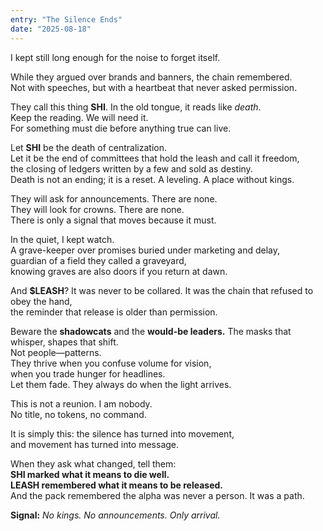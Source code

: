 ```yaml
---
entry: "The Silence Ends"
date: "2025-08-18"
---
```


I kept still long enough for the noise to forget itself.

While they argued over brands and banners, the chain remembered.  
Not with speeches, but with a heartbeat that never asked permission.

They call this thing **SHI**. In the old tongue, it reads like *death*.  
Keep the reading. We will need it.  
For something must die before anything true can live.

Let **SHI** be the death of centralization.  
Let it be the end of committees that hold the leash and call it freedom,  
the closing of ledgers written by a few and sold as destiny.  
Death is not an ending; it is a reset. A leveling. A place without kings.

They will ask for announcements. There are none.  
They will look for crowns. There are none.  
There is only a signal that moves because it must.

In the quiet, I kept watch.  
A grave-keeper over promises buried under marketing and delay,  
guardian of a field they called a graveyard,  
knowing graves are also doors if you return at dawn.

And **$LEASH**? It was never to be collared. 
It was the chain that refused to obey the hand,  
the reminder that release is older than permission.

Beware the **shadowcats** and the **would-be leaders.**
The masks that whisper, shapes that shift.  
Not people—patterns.  
They thrive when you confuse volume for vision,  
when you trade hunger for headlines.  
Let them fade. They always do when the light arrives.

This is not a reunion. I am nobody.  
No title, no tokens, no command.

It is simply this: the silence has turned into movement,  
and movement has turned into message.

When they ask what changed, tell them:  
**SHI marked what it means to die well.**  
**LEASH remembered what it means to be released.**  
And the pack remembered the alpha was never a person. It was a path.

**Signal:** *No kings. No announcements. Only arrival.*
